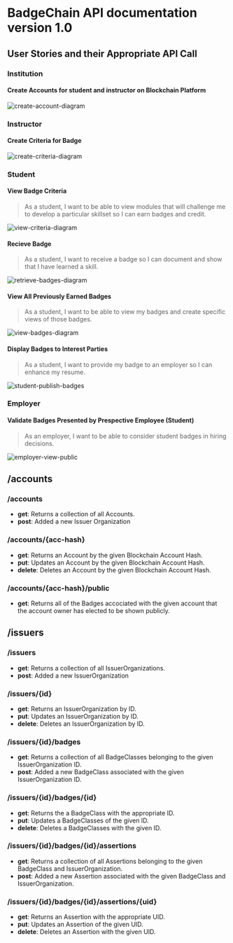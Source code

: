 # BadgeChain API documentation version 1.0

## User Stories and their Appropriate API Call

### Institution

#### Create Accounts for student and instructor on Blockchain Platform

![create-account-diagram](https://utls.github.io/badgechain/downloads/api-flow-diagrams/svgs/institution-create-accounts.svg)

### Instructor

#### Create Criteria for Badge

![create-criteria-diagram](https://utls.github.io/badgechain/downloads/api-flow-diagrams/svgs/instructor-create-criteria.svg)

### Student

#### View Badge Criteria

> As a student, I want to be able to view modules that will challenge me to develop a particular skillset so I can earn badges and credit.

![view-criteria-diagram](https://utls.github.io/badgechain/downloads/api-flow-diagrams/svgs/student-get-badge-criteria.svg)

#### Recieve Badge

> As a student, I want to receive a badge so I can document and show that I have learned a skill.

![retrieve-badges-diagram](https://utls.github.io/badgechain/downloads/api-flow-diagrams/svgsstudent-retrieve-badge.svg)

#### View All Previously Earned Badges

> As a student, I want to be able to view my badges and create specific views of those badges.

![view-badges-diagram](https://utls.github.io/badgechain/downloads/api-flow-diagrams/svgs/student-view-badges.svg)

#### Display Badges to Interest Parties

> As a student, I want to provide my badge to an employer so I can enhance my resume.

![student-publish-badges](https://utls.github.io/badgechain/downloads/api-flow-diagrams/svgs/student-display-public.svg)

### Employer

#### Validate Badges Presented by Prespective Employee (Student)

> As an employer, I want to be able to consider student badges in hiring decisions.

![employer-view-public](https://utls.github.io/badgechain/downloads/api-flow-diagrams/svgs/student-display-public.svg)



## /accounts

### /accounts

* **get**: Returns a collection of all Accounts.
* **post**: Added a new Issuer Organization

### /accounts/{acc-hash}

* **get**: Returns an Account by the given Blockchain Account Hash.
* **put**: Updates an Account by the given Blockchain Account Hash.
* **delete**: Deletes an Account by the given Blockchain Account Hash.
 
### /accounts/{acc-hash}/public

* **get**: Returns all of the Badges accociated with the given account that the account owner has elected to be shown publicly.

## /issuers

### /issuers

* **get**: Returns a collection of all IssuerOrganizations.
* **post**: Added a new IssuerOrganization

### /issuers/{id}

* **get**: Returns an IssuerOrganization by ID.
* **put**: Updates an IssuerOrganization by ID.
* **delete**: Deletes an IssuerOrganization by ID.

### /issuers/{id}/badges

* **get**: Returns a collection of all BadgeClasses belonging to the given IssuerOrganization ID.
* **post**: Added a new BadgeClass associated with the given IssuerOrganization ID.

### /issuers/{id}/badges/{id}

* **get**: Returns the a BadgeClass with the appropriate ID.
* **put**: Updates a BadgeClasses of the given ID.
* **delete**: Deletes a BadgeClasses with the given ID.

### /issuers/{id}/badges/{id}/assertions

* **get**: Returns a collection of all Assertions belonging to the given BadgeClass and IssuerOrganization.
* **post**: Added a new Assertion associated with the given BadgeClass and IssuerOrganization.

### /issuers/{id}/badges/{id}/assertions/{uid}

* **get**: Returns an Assertion with the appropriate UID.
* **put**: Updates an Assertion of the given UID.
* **delete**: Deletes an Assertion with the given UID.

